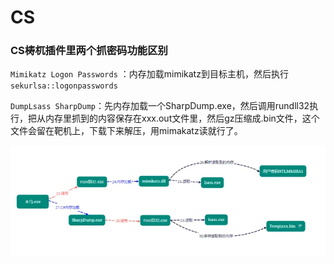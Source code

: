 # CS





### CS梼杌插件里两个抓密码功能区别

`Mimikatz Logon Passwords` ：内存加载mimikatz到目标主机，然后执行`sekurlsa::logonpasswords`

`DumpLsass SharpDump`：先内存加载一个SharpDump.exe，然后调用rundll32执行，把从内存里抓到的内容保存在xxx.out文件里，然后gz压缩成.bin文件，这个文件会留在靶机上，下载下来解压，用mimakatz读就行了。

![image-20240715154133457](./img/CS/image-20240715154133457.png)
